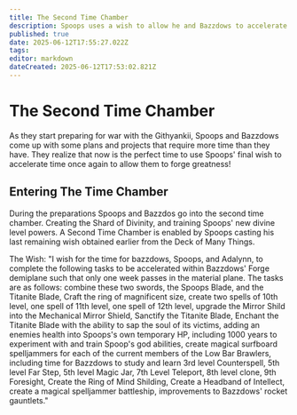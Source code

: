 ```yaml
---
title: The Second Time Chamber
description: Spoops uses a wish to allow he and Bazzdows to accelerate time once again
published: true
date: 2025-06-12T17:55:27.022Z
tags: 
editor: markdown
dateCreated: 2025-06-12T17:53:02.821Z
---
```


# The Second Time Chamber
As they start preparing for war with the Githyankii, Spoops and Bazzdows come up with some plans and projects that require more time than they have. They realize that now is the perfect time to use Spoops' final wish to accelerate time once again to allow them to forge greatness!

## Entering The Time Chamber
During the preparations Spoops and Bazzdos go into the second time chamber. Creating the Shard of Divinity, and training Spoops' new divine level powers.
A Second Time Chamber is enabled by Spoops casting his last remaining wish obtained earlier from the Deck of Many Things.

The Wish: "I wish for the time for bazzdows, Spoops, and Adalynn, to complete the following tasks to be accelerated within Bazzdows' Forge demiplane such that only one week passes in the material plane. The tasks are as follows: combine these two swords, the Spoops Blade, and the Titanite Blade, Craft the ring of magnificent size, create two spells of 10th level, one spell of 11th level, one spell of 12th level, upgrade the Mirror Shild into the Mechanical Mirror Shield, Sanctify the Titanite Blade, Enchant the Titanite Blade with the ability to sap the soul of its victims, adding an enemies health into Spoops's own temporary HP, including 1000 years to experiment with and train Spoop's god abilities, create magical surfboard spelljammers for each of the current members of the Low Bar Brawlers, including time for Bazzdows to study and learn 3rd level Counterspell, 5th level Far Step, 5th level Magic Jar, 7th Level Teleport, 8th level clone, 9th Foresight, Create the Ring of Mind Shilding, Create a Headband of Intellect, create a magical spelljammer battleship, improvements to Bazzdows' rocket gauntlets."